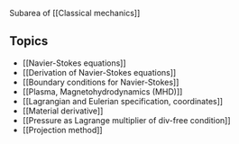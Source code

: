 
Subarea of [[Classical mechanics]]



## Topics
- [[Navier-Stokes equations]]
- [[Derivation of Navier-Stokes equations]]
- [[Boundary conditions for Navier-Stokes]]
- [[Plasma, Magnetohydrodynamics (MHD)]]
- [[Lagrangian and Eulerian specification, coordinates]]
- [[Material derivative]]
- [[Pressure as Lagrange multiplier of div-free condition]]
- [[Projection method]]


